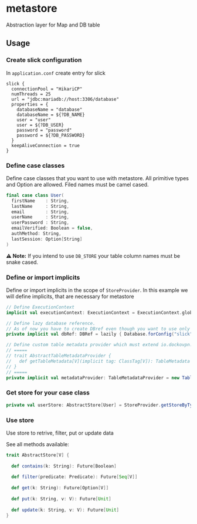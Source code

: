 # metastore
Abstraction layer for Map and DB table

## Usage

### Create slick configuration

In `application.conf` create entry for slick

```
slick {
  connectionPool = "HikariCP"
  numThreads = 25
  url = "jdbc:mariadb://host:3306/database"
  properties = {
    databaseName = "database"
    databaseName = ${?DB_NAME}
    user = "user"
    user = ${?DB_USER}
    password = "password"
    password = ${?DB_PASSWORD}
  }
  keepAliveConnection = true
}
```

### Define case classes

Define case classes that you want to use with metastore. All primitive types and Option are allowed. Filed names must be camel cased.

```scala
final case class User(
  firstName    : String,
  lastName     : String,
  email        : String,
  userName     : String,
  userPassword : String,
  emailVerified: Boolean = false,
  authMethod: String,
  lastSession: Option[String]
)
```

**⚠️ Note:** If you intend to use `DB_STORE` your table column names must be snake cased.

### Define or import implicits

Define or import implicits in the scope of `StoreProvider`. In this example we will define implicits, that are necessary for metastore

```scala
// Define ExecutionContext
implicit val executionContext: ExecutionContext = ExecutionContext.global

// Define lazy database reference.
// As of now you have to create DBref even though you want to use only MAP_STORE (in this case config can be dummy)
private implicit val dbRef: DBRef = lazily { Database.forConfig("slick") }

// Define custom table metadata provider which must extend io.dockovpn.AbstractTableMetadataProvider
// =====
// trait AbstractTableMetadataProvider {
//   def getTableMetadata[V](implicit tag: ClassTag[V]): TableMetadata
// }
// =====
private implicit val metadataProvider: TableMetadataProvider = new TableMetadataProvider()
```

### Get store for your case class

```scala
private val userStore: AbstractStore[User] = StoreProvider.getStoreByType(/* MAP_STORE or DB_STORE */)
```

### Use store

Use store to retrive, filter, put or update data 

See all methods available:

```scala
trait AbstractStore[V] {
  
  def contains(k: String): Future[Boolean]
  
  def filter(predicate: Predicate): Future[Seq[V]]
  
  def get(k: String): Future[Option[V]]
  
  def put(k: String, v: V): Future[Unit]
  
  def update(k: String, v: V): Future[Unit]
}
```
